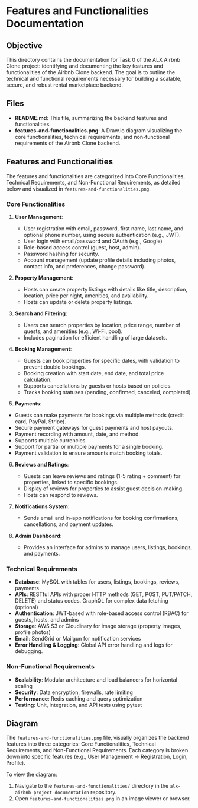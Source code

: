 # Features and Functionalities Documentation

## Objective
This directory contains the documentation for Task 0 of the ALX Airbnb Clone project: identifying and documenting the key features and functionalities of the Airbnb Clone backend. The goal is to outline the technical and functional requirements necessary for building a scalable, secure, and robust rental marketplace backend.

## Files
- **README.md**: This file, summarizing the backend features and functionalities.
- **features-and-functionalities.png**: A Draw.io diagram visualizing the core functionalities, technical requirements, and non-functional requirements of the Airbnb Clone backend.

## Features and Functionalities
The features and functionalities are categorized into Core Functionalities, Technical Requirements, and Non-Functional Requirements, as detailed below and visualized in `features-and-functionalities.png`.

### Core Functionalities
1. **User Management**:
   - User registration with email, password, first name, last name, and optional phone number, using secure authentication (e.g., JWT).
   - User login with email/password and OAuth (e.g., Google)
   - Role-based access control (guest, host, admin).
   - Password hashing for security.
   - Account management (update profile details including photos, contact info, and preferences, change password).

2. **Property Management**:
   - Hosts can create property listings with details like title, description, location, price per night, amenities, and availability.
    - Hosts can update or delete property listings.

3. **Search and Filtering**:
   - Users can search properties by location, price range, number of guests, and amenities (e.g., Wi-Fi, pool).
   - Includes pagination for efficient handling of large datasets.

4. **Booking Management**:
   - Guests can book properties for specific dates, with validation to prevent double bookings.
   - Booking creation with start date, end date, and total price calculation.
   - Supports cancellations by guests or hosts based on policies.
   - Tracks booking statuses (pending, confirmed, canceled, completed).

5. **Payments**:
  - Guests can make payments for bookings via multiple methods (credit card, PayPal, Stripe).
  - Secure payment gateways for guest payments and host payouts.
  - Payment recording with amount, date, and method.
  - Supports multiple currencies
  - Support for partial or multiple payments for a single booking.
  - Payment validation to ensure amounts match booking totals.
     
6. **Reviews and Ratings**:
   - Guests can leave reviews and ratings (1-5 rating + comment) for properties, linked to specific bookings.
   - Display of reviews for properties to assist guest decision-making.
   - Hosts can respond to reviews.

7. **Notifications System**:
   - Sends email and in-app notifications for booking confirmations, cancellations, and payment updates.
     
8. **Admin Dashboard**:
   - Provides an interface for admins to manage users, listings, bookings, and payments.



### Technical Requirements
- **Database**: MySQL with tables for users, listings, bookings, reviews, payments
- **APIs**: RESTful APIs with proper HTTP methods (GET, POST, PUT/PATCH, DELETE) and status codes. GraphQL for complex data fetching (optional)
- **Authentication**: JWT-based with role-based access control (RBAC) for guests, hosts, and admins
- **Storage**: AWS S3 or Cloudinary for image storage (property images, profile photos)
- **Email**: SendGrid or Mailgun for notification services
- **Error Handling & Logging**: Global API error handling and logs for debugging.



### Non-Functional Requirements
- **Scalability**: Modular architecture and load balancers for horizontal scaling
- **Security**: Data encryption, firewalls, rate limiting
- **Performance**: Redis caching and query optimization
- **Testing**: Unit, integration, and API tests using pytest

## Diagram
The `features-and-functionalities.png` file, visually organizes the backend features into three categories: Core Functionalities, Technical Requirements, and Non-Functional Requirements. Each category is broken down into specific features (e.g., User Management → Registration, Login, Profile).


To view the diagram:
1. Navigate to the `features-and-functionalities/` directory in the `alx-airbnb-project-documentation` repository.
2. Open `features-and-functionalities.png` in an image viewer or browser.












